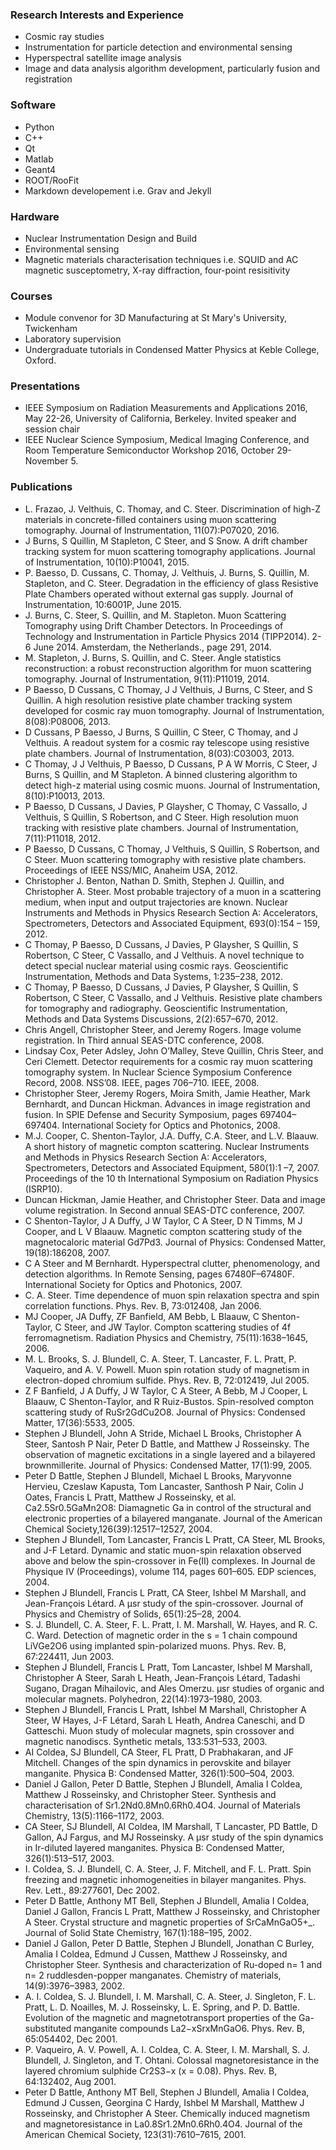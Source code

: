 

### Research Interests and Experience

- Cosmic ray studies  
- Instrumentation for particle detection and environmental sensing
- Hyperspectral satellite image analysis
- Image and data analysis algorithm development, particularly fusion and registration

### Software

- Python
- C++ 
- Qt
- Matlab 
- Geant4
- ROOT/RooFit
- Markdown developement i.e. Grav and Jekyll

### Hardware

- Nuclear Instrumentation Design and Build
- Environmental sensing
- Magnetic materials characterisation techniques i.e. SQUID and AC magnetic susceptometry, X-ray diffraction, four-point resisitivity

### Courses

- Module convenor for 3D Manufacturing at St Mary's University, Twickenham 
- Laboratory supervision
- Undergraduate tutorials in Condensed Matter Physics at Keble College, Oxford. 

### Presentations

- IEEE Symposium on Radiation Measurements and Applications 2016, May 22-26, University of California, Berkeley. Invited speaker and session chair
- IEEE Nuclear Science Symposium, Medical Imaging Conference, and Room Temperature Semiconductor Workshop 2016, October 29-November 5. 


### Publications

- L. Frazao, J. Velthuis, C. Thomay, and C. Steer. Discrimination of high-Z materials in concrete-filled containers using muon scattering tomography. Journal of Instrumentation, 11(07):P07020, 2016.
- J Burns, S Quillin, M Stapleton, C Steer, and S Snow. A drift chamber tracking system for muon scattering tomography applications. Journal of Instrumentation, 10(10):P10041, 2015.
- P. Baesso, D. Cussans, C. Thomay, J. Velthuis, J. Burns, S. Quillin, M. Stapleton, and C. Steer. Degradation in the efficiency of glass Resistive Plate Chambers operated without external gas supply. Journal of Instrumentation, 10:6001P, June 2015.
- J. Burns, C. Steer, S. Quillin, and M. Stapleton. Muon Scattering Tomography using Drift Chamber Detectors. In Proceedings of Technology and Instrumentation in Particle Physics 2014 (TIPP2014). 2-6 June 2014. Amsterdam, the Netherlands., page 291, 2014.
- M. Stapleton, J. Burns, S. Quillin, and C. Steer. Angle statistics reconstruction: a robust reconstruction algorithm for muon scattering tomography. Journal of Instrumentation, 9(11):P11019, 2014.
- P Baesso, D Cussans, C Thomay, J J Velthuis, J Burns, C Steer, and S Quillin. A high resolution resistive plate chamber tracking system developed for cosmic ray muon tomography. Journal of Instrumentation, 8(08):P08006, 2013.
- D Cussans, P Baesso, J Burns, S Quillin, C Steer, C Thomay, and J Velthuis. A readout system for a cosmic ray telescope using resistive plate chambers. Journal of Instrumentation, 8(03):C03003, 2013.
- C Thomay, J J Velthuis, P Baesso, D Cussans, P A W Morris, C Steer, J Burns, S Quillin, and M Stapleton. A binned clustering algorithm to detect high-z material using cosmic muons. Journal of Instrumentation, 8(10):P10013, 2013.
- P Baesso, D Cussans, J Davies, P Glaysher, C Thomay, C Vassallo, J Velthuis, S Quillin, S Robertson, and C Steer. High resolution muon tracking with resistive plate chambers. Journal of Instrumentation, 7(11):P11018, 2012.
- P Baesso, D Cussans, C Thomay, J Velthuis, S Quillin, S Robertson, and C Steer. Muon scattering tomography with resistive plate chambers. Proceedings of IEEE NSS/MIC, Anaheim USA, 2012.
- Christopher J. Benton, Nathan D. Smith, Stephen J. Quillin, and Christopher A. Steer. Most probable trajectory of a muon in a scattering medium, when input and output trajectories are known. Nuclear Instruments and Methods in Physics Research Section A: Accelerators, Spectrometers, Detectors and Associated Equipment, 693(0):154 – 159, 2012.
- C Thomay, P Baesso, D Cussans, J Davies, P Glaysher, S Quillin, S Robertson, C Steer, C Vassallo, and J Velthuis. A novel technique to detect special nuclear material using cosmic rays. Geoscientific Instrumentation, Methods and Data Systems, 1:235–238, 2012.
- C Thomay, P Baesso, D Cussans, J Davies, P Glaysher, S Quillin, S Robertson, C Steer, C Vassallo, and J Velthuis. Resistive plate chambers for tomography and radiography. Geoscientific Instrumentation, Methods and Data Systems Discussions, 2(2):657–670, 2012.
- Chris Angell, Christopher Steer, and Jeremy Rogers. Image volume registration. In Third annual SEAS-DTC conference, 2008.
- Lindsay Cox, Peter Adsley, John O’Malley, Steve Quillin, Chris Steer, and Ceri Clemett. Detector requirements for a cosmic ray muon scattering tomography system. In Nuclear Science Symposium Conference Record, 2008. NSS’08. IEEE, pages 706–710. IEEE, 2008.
- Christopher Steer, Jeremy Rogers, Moira Smith, Jamie Heather, Mark Bernhardt, and Duncan Hickman. Advances in image registration and fusion. In SPIE Defense and Security Symposium, pages 697404–697404. International Society for Optics and Photonics, 2008.
- M.J. Cooper, C. Shenton-Taylor, J.A. Duffy, C.A. Steer, and L.V. Blaauw. A short history of magnetic compton scattering. Nuclear Instruments and Methods in Physics Research Section A: Accelerators, Spectrometers, Detectors and Associated Equipment, 580(1):1 –7, 2007. Proceedings of the 10 th International Symposium on Radiation Physics (ISRP10).
- Duncan Hickman, Jamie Heather, and Christopher Steer. Data and image volume registration. In Second annual SEAS-DTC conference, 2007.
- C Shenton-Taylor, J A Duffy, J W Taylor, C A Steer, D N Timms, M J Cooper, and L V Blaauw. Magnetic compton scattering study of the magnetocaloric material Gd7Pd3. Journal of Physics: Condensed Matter, 19(18):186208, 2007.
- C A Steer and M Bernhardt. Hyperspectral clutter, phenomenology, and detection algorithms. In Remote Sensing, pages 67480F–67480F. International Society for Optics and Photonics, 2007.
- C. A. Steer. Time dependence of muon spin relaxation spectra and spin correlation functions. Phys. Rev. B, 73:012408, Jan 2006.
- MJ Cooper, JA Duffy, ZF Banfield, AM Bebb, L Blaauw, C Shenton-Taylor, C Steer, and JW Taylor. Compton scattering studies of 4f ferromagnetism. Radiation Physics and Chemistry, 75(11):1638–1645, 2006.
- M. L. Brooks, S. J. Blundell, C. A. Steer, T. Lancaster, F. L. Pratt, P. Vaqueiro, and A. V. Powell. Muon spin rotation study of magnetism in electron-doped chromium sulfide. Phys. Rev. B, 72:012419, Jul 2005.
- Z F Banfield, J A Duffy, J W Taylor, C A Steer, A Bebb, M J Cooper, L Blaauw, C Shenton-Taylor, and R Ruiz-Bustos. Spin-resolved compton scattering study of RuSr2GdCu2O8. Journal of Physics: Condensed Matter, 17(36):5533, 2005.
- Stephen J Blundell, John A Stride, Michael L Brooks, Christopher A Steer, Santosh P Nair, Peter D Battle, and Matthew J Rosseinsky. The observation of magnetic excitations in a single layered and a bilayered brownmillerite. Journal of Physics: Condensed Matter, 17(1):99, 2005.
- Peter D Battle, Stephen J Blundell, Michael L Brooks, Maryvonne Hervieu, Czeslaw Kapusta, Tom Lancaster, Santhosh P Nair, Colin J Oates, Francis L Pratt, Matthew J Rosseinsky, et al. Ca2.5Sr0.5GaMn2O8: Diamagnetic Ga in control of the structural and electronic properties of a bilayered manganate. Journal of the American Chemical Society,126(39):12517–12527, 2004.
- Stephen J Blundell, Tom Lancaster, Francis L Pratt, CA Steer, ML Brooks, and J-F Letard. Dynamic and static muon-spin relaxation observed above and below the spin-crossover in Fe(II) complexes. In Journal de Physique IV (Proceedings), volume 114, pages 601–605. EDP sciences, 2004.
- Stephen J Blundell, Francis L Pratt, CA Steer, Ishbel M Marshall, and Jean-François Létard. A μsr study of the spin-crossover. Journal of Physics and Chemistry of Solids, 65(1):25–28, 2004.
- S. J. Blundell, C. A. Steer, F. L. Pratt, I. M. Marshall, W. Hayes, and R. C. C. Ward. Detection of magnetic order in the s = 1 chain compound LiVGe2O6 using implanted spin-polarized muons. Phys. Rev. B, 67:224411, Jun 2003.
- Stephen J Blundell, Francis L Pratt, Tom Lancaster, Ishbel M Marshall, Christopher A Steer, Sarah L Heath, Jean-François Létard, Tadashi Sugano, Dragan Mihailovic, and Ales Omerzu. μsr studies of organic and molecular magnets. Polyhedron, 22(14):1973–1980, 2003.
- Stephen J Blundell, Francis L Pratt, Ishbel M Marshall, Christopher A Steer, W Hayes, J-F Létard, Sarah L Heath, Andrea Caneschi, and D Gatteschi. Muon study of molecular magnets, spin crossover and magnetic nanodiscs. Synthetic metals, 133:531–533, 2003.
- AI Coldea, SJ Blundell, CA Steer, FL Pratt, D Prabhakaran, and JF Mitchell. Changes of the spin dynamics in perovskite and bilayer manganite. Physica B: Condensed Matter, 326(1):500–504, 2003.
- Daniel J Gallon, Peter D Battle, Stephen J Blundell, Amalia I Coldea, Matthew J Rosseinsky, and Christopher Steer. Synthesis and characterisation of Sr1.2Nd0.8Mn0.6Rh0.4O4. Journal of Materials Chemistry, 13(5):1166–1172, 2003.
- CA Steer, SJ Blundell, AI Coldea, IM Marshall, T Lancaster, PD Battle, D Gallon, AJ Fargus, and MJ Rosseinsky. A μsr study of the spin dynamics in Ir-diluted layered manganites. Physica B: Condensed Matter, 326(1):513–517, 2003.
- I. Coldea, S. J. Blundell, C. A. Steer, J. F. Mitchell, and F. L. Pratt. Spin freezing and magnetic inhomogeneities in bilayer manganites. Phys. Rev. Lett., 89:277601, Dec 2002.
- Peter D Battle, Anthony MT Bell, Stephen J Blundell, Amalia I Coldea, Daniel J Gallon, Francis L Pratt, Matthew J Rosseinsky, and Christopher A Steer. Crystal structure and magnetic properties of SrCaMnGaO5+_. Journal of Solid State Chemistry, 167(1):188–195, 2002.
- Daniel J Gallon, Peter D Battle, Stephen J Blundell, Jonathan C Burley, Amalia I Coldea, Edmund J Cussen, Matthew J Rosseinsky, and Christopher Steer. Synthesis and characterization of Ru-doped n= 1 and n= 2 ruddlesden-popper manganates. Chemistry of materials, 14(9):3976–3983, 2002.
- A. I. Coldea, S. J. Blundell, I. M. Marshall, C. A. Steer, J. Singleton, F. L. Pratt, L. D. Noailles, M. J. Rosseinsky, L. E. Spring, and P. D. Battle. Evolution of the magnetic and magnetotransport properties of the Ga-substituted manganite compounds La2−xSrxMnGaO6. Phys. Rev. B, 65:054402, Dec 2001.
- P. Vaqueiro, A. V. Powell, A. I. Coldea, C. A. Steer, I. M. Marshall, S. J. Blundell, J. Singleton, and T. Ohtani. Colossal magnetoresistance in the layered chromium sulphide Cr2S3−x (x = 0.08). Phys. Rev. B, 64:132402, Aug 2001.
- Peter D Battle, Anthony MT Bell, Stephen J Blundell, Amalia I Coldea, Edmund J Cussen, Georgina C Hardy, Ishbel M Marshall, Matthew J Rosseinsky, and Christopher A Steer. Chemically induced magnetism and magnetoresistance in La0.8Sr1.2Mn0.6Rh0.4O4. Journal of the American Chemical Society, 123(31):7610–7615, 2001.
